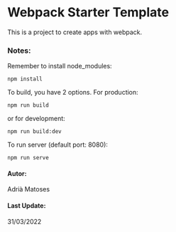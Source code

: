 # Webpack Starter Template

This is a project to create apps with webpack.

### Notes: 
Remember to install node_modules:
```
npm install
```
To build, you have 2 options.
For production:
```
npm run build
```
or for development:
```
npm run build:dev
```
To run server (default port: 8080):
```
npm run serve
```

#### Autor:
Adrià Matoses

#### Last Update: 
31/03/2022
